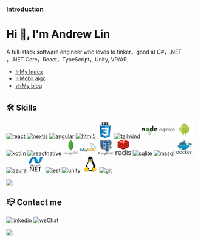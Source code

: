 ### Introduction
<h1>Hi 👋, I'm Andrew Lin</h1>
 A full-stack software engineer who loves to tinker，good at C#，.NET ，.NET Core，React，TypeScript，Unity, VR/AR.

- [✨My Index](https://green-sky-08c907b00.4.azurestaticapps.net/)
- [✨Mobil aigc](https://white-island-05ab23a00.4.azurestaticapps.net/)
- [✍️My blog](https://linyu.art/)

<h2>🛠 Skills</h2>
<p>

<a target="_blank" href="https://reactjs.org/" target="_blank" style="display: inline-block;">
<img src="https://raw.githubusercontent.com/danielcranney/readme-generator/main/public/icons/skills/react-colored.svg" alt="react" width="42" height="42" />
</a>


<a target="_blank" href="https://nextjs.org/" target="_blank" style="display: inline-block;">
<img src="https://raw.githubusercontent.com/danielcranney/readme-generator/main/public/icons/skills/nextjs-colored.svg" alt="nextjs" width="42" height="42" />
</a>


<a target="_blank" href="https://angular.io" target="_blank" style="display: inline-block;">
<img src="https://raw.githubusercontent.com/danielcranney/readme-generator/main/public/icons/skills/angularjs-colored.svg" alt="angular" width="42" height="42" />
</a>


<a target="_blank" href="https://www.w3.org/html/" target="_blank" style="display: inline-block;">
<img src="https://raw.githubusercontent.com/danielcranney/readme-generator/main/public/icons/skills/html5-colored.svg" alt="html5" width="42" height="42" />
</a>


<a target="_blank" href="https://www.w3schools.com/css/" target="_blank" style="display: inline-block;">
<img src="https://raw.githubusercontent.com/devicons/devicon/master/icons/css3/css3-original-wordmark.svg" alt="css3" width="42" height="42" />
</a>


<a target="_blank" href="https://tailwindcss.com/" target="_blank" style="display: inline-block;">
<img src="https://raw.githubusercontent.com/danielcranney/readme-generator/main/public/icons/skills/tailwindcss-colored.svg" alt="tailwind" width="42" height="42" />
</a>


<a target="_blank" href="https://nodejs.org" target="_blank" style="display: inline-block;">
<img src="https://raw.githubusercontent.com/devicons/devicon/master/icons/nodejs/nodejs-original-wordmark.svg" alt="nodejs" width="42" height="42" />
</a>


<a target="_blank" href="https://expressjs.com" target="_blank" style="display: inline-block;">
<img src="https://raw.githubusercontent.com/devicons/devicon/master/icons/express/express-original-wordmark.svg" alt="express" width="42" height="42" />
</a>


<a target="_blank" href="https://developer.android.com" target="_blank" style="display: inline-block;">
<img src="https://raw.githubusercontent.com/devicons/devicon/master/icons/android/android-original-wordmark.svg" alt="android" width="42" height="42" />
</a>


<a target="_blank" href="https://kotlinlang.org" target="_blank" style="display: inline-block;">
<img src="https://www.vectorlogo.zone/logos/kotlinlang/kotlinlang-icon.svg" alt="kotlin" width="42" height="42" />
</a>


<a target="_blank" href="https://reactnative.dev/" target="_blank" style="display: inline-block;">
<img src="https://reactnative.dev/img/header_logo.svg" alt="reactnative" width="42" height="42" />
</a>


<a target="_blank" href="https://www.mongodb.com/" target="_blank" style="display: inline-block;">
<img src="https://raw.githubusercontent.com/devicons/devicon/master/icons/mongodb/mongodb-original-wordmark.svg" alt="mongodb" width="42" height="42" />
</a>


<a target="_blank" href="https://www.mysql.com/" target="_blank" style="display: inline-block;">
<img src="https://raw.githubusercontent.com/devicons/devicon/master/icons/mysql/mysql-original-wordmark.svg" alt="mysql" width="42" height="42" />
</a>


<a target="_blank" href="https://www.postgresql.org" target="_blank" style="display: inline-block;">
<img src="https://raw.githubusercontent.com/devicons/devicon/master/icons/postgresql/postgresql-original-wordmark.svg" alt="postgresql" width="42" height="42" />
</a>


<a target="_blank" href="https://redis.io" target="_blank" style="display: inline-block;">
<img src="https://raw.githubusercontent.com/devicons/devicon/master/icons/redis/redis-original-wordmark.svg" alt="redis" width="42" height="42" />
</a>


<a target="_blank" href="https://www.sqlite.org/" target="_blank" style="display: inline-block;">
<img src="https://www.vectorlogo.zone/logos/sqlite/sqlite-icon.svg" alt="sqlite" width="42" height="42" />
</a>


<a target="_blank" href="https://www.microsoft.com/en-us/sql-server" target="_blank" style="display: inline-block;">
<img src="https://www.svgrepo.com/show/303229/microsoft-sql-server-logo.svg" alt="mssql" width="42" height="42" />
</a>


<a target="_blank" href="https://www.docker.com/" target="_blank" style="display: inline-block;">
<img src="https://raw.githubusercontent.com/devicons/devicon/master/icons/docker/docker-original-wordmark.svg" alt="docker" width="42" height="42" />
</a>


<a target="_blank" href="https://azure.microsoft.com/en-in/" target="_blank" style="display: inline-block;">
<img src="https://www.vectorlogo.zone/logos/microsoft_azure/microsoft_azure-icon.svg" alt="azure" width="42" height="42" />
</a>


<a target="_blank" href="https://dotnet.microsoft.com/" target="_blank" style="display: inline-block;">
<img src="https://raw.githubusercontent.com/devicons/devicon/master/icons/dot-net/dot-net-original-wordmark.svg" alt="dotnet" width="42" height="42" />
</a>


<a target="_blank" href="https://jestjs.io" target="_blank" style="display: inline-block;">
<img src="https://www.vectorlogo.zone/logos/jestjsio/jestjsio-icon.svg" alt="jest" width="42" height="42" />
</a>


<a target="_blank" href="https://unity.com/" target="_blank" style="display: inline-block;">
<img src="https://www.vectorlogo.zone/logos/unity3d/unity3d-icon.svg" alt="unity" width="42" height="42" />
</a>


<a target="_blank" href="https://www.linux.org/" target="_blank" style="display: inline-block;">
<img src="https://raw.githubusercontent.com/devicons/devicon/master/icons/linux/linux-original.svg" alt="linux" width="42" height="42" />
</a>


<a target="_blank" href="https://git-scm.com/" target="_blank" style="display: inline-block;">
<img src="https://www.vectorlogo.zone/logos/git-scm/git-scm-icon.svg" alt="git" width="42" height="42" />
</a>

</p>

<a href="https://github.com/lywedo" target="_blank">
<img height="200" align="center" src="https://github-readme-stats-one-mu-82.vercel.app/api/top-langs/?username=lywedo&layout=compact&langs_count=8&bg_color=ffffff#gh-light-mode-only" />
</a>

<h2>📪 Contact me</h2>
<p>
<a target="_blank" href="https://www.linkedin.com/in/yu-lin-andrew" target="_blank" style="display: inline-block;">
<img src="https://img.shields.io/badge/linkedin-logo?style=for-the-badge&logo=linkedin&logoColor=white&color=%230a77b6" alt="linkedin" />
</a>

<a target="_blank" href="https://githubbio.com/weChat/dx5qtt1" target="_blank" style="display: inline-block;">
<img src="https://img.shields.io/badge/WeChat-07C160?style=for-the-badge&logo=wechat&logoColor=white" alt="weChat" />
</a>

</p>





 <a href="https://github.com/lywedo"><img align="center" src="https://github-readme-stats.vercel.app/api/top-langs/?username=lywedo&layout=donut-vertical" /></a> 

